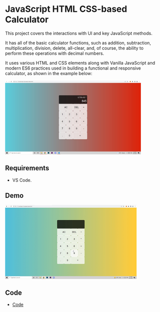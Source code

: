 # JavaScript HTML CSS-based Calculator

This project covers the interactions with UI and key JavaScript methods.

It has all of the basic calculator functions, such as addition, subtraction, multiplication, division, delete, all-clear, and, of course, the ability to perform these operations with decimal numbers.

It uses various HTML and CSS elements along with Vanilla JavaScript and modern ES6 practices used in building a functional and responsive calculator, as shown in the example below:

<img src="data/Screenshot 2022-10-05 184536.jpg" height="240" >

## Requirements

* VS Code.

## Demo

<img src="data/demo.gif" height="240" >

## Code

* [Code](code/)
